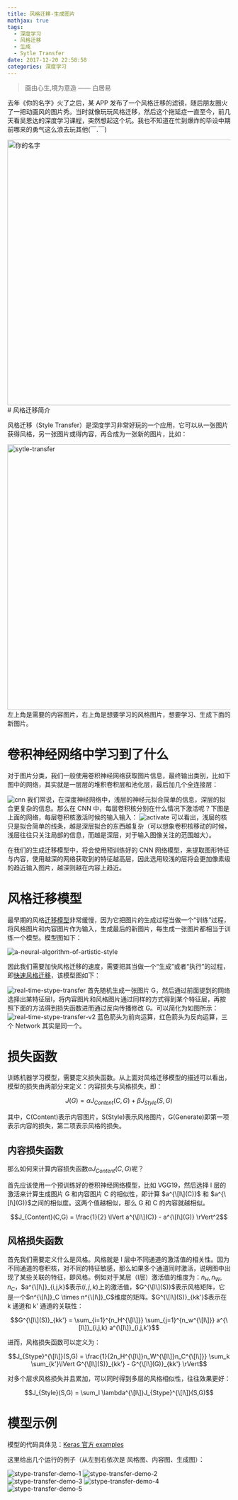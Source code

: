 ```yaml
---
title: 风格迁移-生成图片
mathjax: true
tags:
  - 深度学习
  - 风格迁移
  - 生成
  - Sytle Transfer
date: 2017-12-20 22:58:58
categories: 深度学习
---
```


> 画由心生,境为意造 —— 白居易

去年《你的名字》火了之后，某 APP 发布了一个风格迁移的滤镜，随后朋友圈火了一把动画风的图片秀。当时就像玩玩风格迁移，然后这个拖延症一直至今，前几天看吴恩达的深度学习课程，突然想起这个坑。我也不知道在忙到爆炸的毕设中期前哪来的勇气这么浪去玩其他(￣.￣)

<img src="/images/art-generation-with-neural-style-transfer/1513782703.jpeg" width="600" title="你的名字" alt="你的名字"/>
# 风格迁移简介

风格迁移（Style Transfer）是深度学习非常好玩的一个应用，它可以从一张图片获得风格，另一张图片或得内容，再合成为一张新的图片，比如：

<img src="/images/art-generation-with-neural-style-transfer/1513783405.jpg" width="600" title="sytle-transfer" alt="sytle-transfer"/>
左上角是需要的内容图片，右上角是想要学习的风格图片，想要学习、生成下面的新图片。

# 卷积神经网络中学习到了什么

对于图片分类，我们一般使用卷积神经网络获取图片信息，最终输出类别，比如下图中的网络，其实就是一层层的堆积卷积层和池化层，最后加几个全连接层：

<img src="/images/art-generation-with-neural-style-transfer/1513783877.jpg"  title="cnn" alt="cnn"/>
我们常说，在深度神经网络中，浅层的神经元拟合简单的信息，深层的拟合更复杂的信息。那么在 CNN 中，每层卷积核分别在什么情况下激活呢？下图是上面的网络，每层卷积核激活时候的输入输入：

<img src="/images/art-generation-with-neural-style-transfer/1513784174.jpg"  title="activate" alt="activate"/>
可以看出，浅层的核只是拟合简单的线条，越是深层拟合的东西越复杂（可以想象卷积核移动的时候，浅层往往只关注局部的信息，而越是深层，对于输入图像关注的范围越大）。

在我们的生成迁移模型中，将会使用预训练好的 CNN 网络模型，来提取图形特征与内容，使用越深的网络获取到的特征越高层，因此选用较浅的层将会更加像素级的趋近输入图片，越深则越在内容上趋近。

# 风格迁移模型

最早期的风格[迁移模型](https://arxiv.org/pdf/1508.06576v2.pdf)非常缓慢，因为它把图片的生成过程当做一个“训练”过程，将风格图片和内容图片作为输入，生成最后的新图片，每生成一张图片都相当于训练一个模型。模型图如下：

<img src="/images/art-generation-with-neural-style-transfer/1513785216.jpg"  title="a-neural-algorithm-of-artistic-style" alt="a-neural-algorithm-of-artistic-style"/>


因此我们需要加快风格迁移的速度，需要把其当做一个“生成”或者“执行”的过程，即[快速风格迁移](https://arxiv.org/pdf/1603.08155v1.pdf)，该模型图如下：

<img src="/images/art-generation-with-neural-style-transfer/1513785348.jpg"  title="real-time-stype-transfer" alt="real-time-stype-transfer"/>
首先随机生成一张图片 G，然后通过前面提到的网络选择出某特征层l，将内容图片和风格图片通过同样的方式得到某个特征层，再按照下面的方法得到损失函数进而通过反向传播修改 G。可以简化为如图所示：

<img src="/images/art-generation-with-neural-style-transfer/1513823427.jpg"  title="real-time-stype-transfer-v2" alt="real-time-stype-transfer-v2"/>
蓝色箭头为前向运算，红色箭头为反向运算，三个 Network 其实是同一个。

# 损失函数

训练机器学习模型，需要定义损失函数。从上面对风格迁移模型的描述可以看出，模型的损失由两部分来定义：内容损失与风格损失，即：

$$J(G) = \alpha J_{Content}(C,G) + \beta J_{Style}(S,G)$$

其中，C(Content)表示内容图片，S(Style)表示风格图片，G(Generate)即第一项表示内容的损失，第二项表示风格的损失。

## 内容损失函数

那么如何来计算内容损失函数$\alpha J_{Content}(C,G)$呢？

首先应该使用一个预训练好的卷积神经网络模型，比如 VGG19，然后选择 l 层的激活来计算生成图片 G 和内容图片 C 的相似性，即计算 $a^{\[l\](C)}$ 和 $a^{\[l\](G)}$之间的相似度。这两个值越相似，那么 G 和 C 的内容就越相似。

$$J_{Content}(C,G) = \frac{1}{2} \lVert a^{\[l\](C)} - a^{\[l\](G)} \rVert^2$$

## 风格损失函数

首先我们需要定义什么是风格。风格就是 l 层中不同通道的激活值的相关性。因为不同通道的卷积核，对不同的特征敏感，那么如果多个通道同时激活，说明图中出现了某些关联的特征，即风格。例如对于某层（l层）激活值的维度为：$n_H, n_W, n_C$，$a^{\[l\]}_{i,j,k}$表示$(i,j,k)$上的激活值，$G^{\[l\](S)}$表示风格矩阵，它是一个$n^{\[l\]}_C \times n^{\[l\]}_C$维度的矩阵。$G^{\[l\](S)}_{kk'}$表示在 k 通道和 k' 通道的关联性：

$$G^{\[l\](S)}_{kk'} = \sum_{i=1}^{n_H^{\[l\]}} \sum_{j=1}^{n_w^{\[l\]}} a^{\[l\]}_{i,j,k} a^{\[l\]}_{i,j,k'}$$

进而，风格损失函数可以定义为：

$$J_{Stype}^{\[l\]}(S,G) = \frac{1}{2n_H^{\[l\]}n_W^{\[l\]}n_C^{\[l\]}} \sum_k \sum_{k'}\lVert G^{\[l\](S)}_{kk'} - G^{\[l\](G)}_{kk'} \rVert$$

对多个层求风格损失并且累加，可以同时得到多层的风格相似性，往往效果更好：

$$J_{Style}(S,G) = \sum_l \lambda^{\[l\]}J_{Stype}^{\[l\]}(S,G)$$


# 模型示例

模型的代码具体见：[Keras 官方 examples](https://github.com/keras-team/keras/blob/master/examples/neural_style_transfer.py)

这里给出几个运行的例子（从左到右依次是 风格图、内容图、生成图）：

<img src="/images/art-generation-with-neural-style-transfer/1513824608.jpg"  title="stype-transfer-demo-1" alt="stype-transfer-demo-1"/>
<img src="/images/art-generation-with-neural-style-transfer/1513825726.jpg"  title="stype-transfer-demo-2" alt="stype-transfer-demo-2"/>
<img src="/images/art-generation-with-neural-style-transfer/1513826175.jpg"  title="stype-transfer-demo-3" alt="stype-transfer-demo-3"/>
<img src="/images/art-generation-with-neural-style-transfer/1513826560.jpg"  title="stype-transfer-demo-4" alt="stype-transfer-demo-4"/>
<img src="/images/art-generation-with-neural-style-transfer/1513826974.jpg"  title="stype-transfer-demo-5" alt="stype-transfer-demo-5"/>
